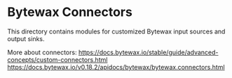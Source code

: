 # Bytewax Connectors

This directory contains modules for customized Bytewax input sources and output sinks.

More about connectors:
https://docs.bytewax.io/stable/guide/advanced-concepts/custom-connectors.html
https://docs.bytewax.io/v0.18.2/apidocs/bytewax/bytewax.connectors.html
